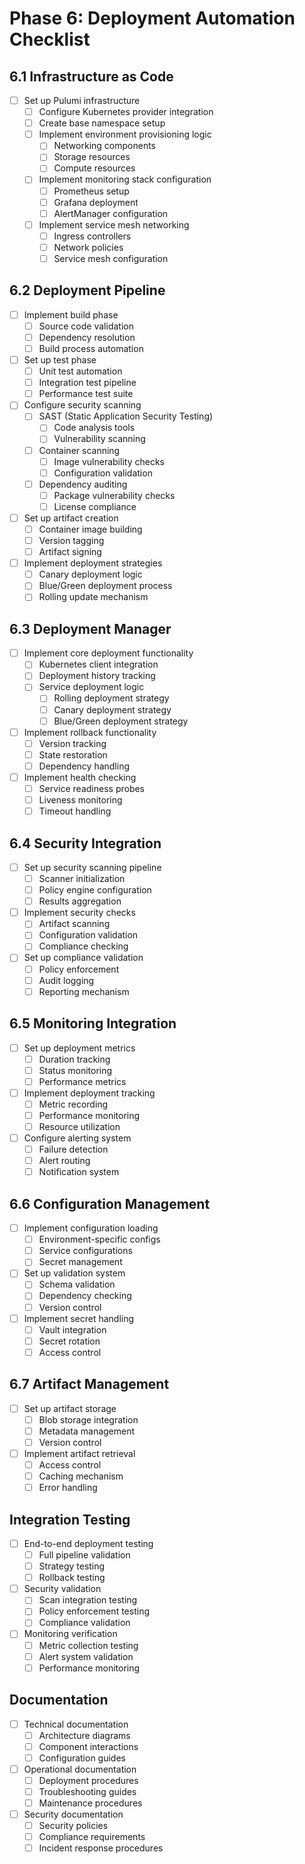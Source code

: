 # Phase 6: Deployment Automation Checklist

## 6.1 Infrastructure as Code

- [ ] Set up Pulumi infrastructure
  - [ ] Configure Kubernetes provider integration
  - [ ] Create base namespace setup
  - [ ] Implement environment provisioning logic
    - [ ] Networking components
    - [ ] Storage resources
    - [ ] Compute resources
  - [ ] Implement monitoring stack configuration
    - [ ] Prometheus setup
    - [ ] Grafana deployment
    - [ ] AlertManager configuration
  - [ ] Implement service mesh networking
    - [ ] Ingress controllers
    - [ ] Network policies
    - [ ] Service mesh configuration

## 6.2 Deployment Pipeline

- [ ] Implement build phase
  - [ ] Source code validation
  - [ ] Dependency resolution
  - [ ] Build process automation
- [ ] Set up test phase
  - [ ] Unit test automation
  - [ ] Integration test pipeline
  - [ ] Performance test suite
- [ ] Configure security scanning
  - [ ] SAST (Static Application Security Testing)
    - [ ] Code analysis tools
    - [ ] Vulnerability scanning
  - [ ] Container scanning
    - [ ] Image vulnerability checks
    - [ ] Configuration validation
  - [ ] Dependency auditing
    - [ ] Package vulnerability checks
    - [ ] License compliance
- [ ] Set up artifact creation
  - [ ] Container image building
  - [ ] Version tagging
  - [ ] Artifact signing
- [ ] Implement deployment strategies
  - [ ] Canary deployment logic
  - [ ] Blue/Green deployment process
  - [ ] Rolling update mechanism

## 6.3 Deployment Manager

- [ ] Implement core deployment functionality
  - [ ] Kubernetes client integration
  - [ ] Deployment history tracking
  - [ ] Service deployment logic
    - [ ] Rolling deployment strategy
    - [ ] Canary deployment strategy
    - [ ] Blue/Green deployment strategy
- [ ] Implement rollback functionality
  - [ ] Version tracking
  - [ ] State restoration
  - [ ] Dependency handling
- [ ] Implement health checking
  - [ ] Service readiness probes
  - [ ] Liveness monitoring
  - [ ] Timeout handling

## 6.4 Security Integration

- [ ] Set up security scanning pipeline
  - [ ] Scanner initialization
  - [ ] Policy engine configuration
  - [ ] Results aggregation
- [ ] Implement security checks
  - [ ] Artifact scanning
  - [ ] Configuration validation
  - [ ] Compliance checking
- [ ] Set up compliance validation
  - [ ] Policy enforcement
  - [ ] Audit logging
  - [ ] Reporting mechanism

## 6.5 Monitoring Integration

- [ ] Set up deployment metrics
  - [ ] Duration tracking
  - [ ] Status monitoring
  - [ ] Performance metrics
- [ ] Implement deployment tracking
  - [ ] Metric recording
  - [ ] Performance monitoring
  - [ ] Resource utilization
- [ ] Configure alerting system
  - [ ] Failure detection
  - [ ] Alert routing
  - [ ] Notification system

## 6.6 Configuration Management

- [ ] Implement configuration loading
  - [ ] Environment-specific configs
  - [ ] Service configurations
  - [ ] Secret management
- [ ] Set up validation system
  - [ ] Schema validation
  - [ ] Dependency checking
  - [ ] Version control
- [ ] Implement secret handling
  - [ ] Vault integration
  - [ ] Secret rotation
  - [ ] Access control

## 6.7 Artifact Management

- [ ] Set up artifact storage
  - [ ] Blob storage integration
  - [ ] Metadata management
  - [ ] Version control
- [ ] Implement artifact retrieval
  - [ ] Access control
  - [ ] Caching mechanism
  - [ ] Error handling

## Integration Testing

- [ ] End-to-end deployment testing
  - [ ] Full pipeline validation
  - [ ] Strategy testing
  - [ ] Rollback testing
- [ ] Security validation
  - [ ] Scan integration testing
  - [ ] Policy enforcement testing
  - [ ] Compliance validation
- [ ] Monitoring verification
  - [ ] Metric collection testing
  - [ ] Alert system validation
  - [ ] Performance monitoring

## Documentation

- [ ] Technical documentation
  - [ ] Architecture diagrams
  - [ ] Component interactions
  - [ ] Configuration guides
- [ ] Operational documentation
  - [ ] Deployment procedures
  - [ ] Troubleshooting guides
  - [ ] Maintenance procedures
- [ ] Security documentation
  - [ ] Security policies
  - [ ] Compliance requirements
  - [ ] Incident response procedures
